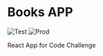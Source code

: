 # Books APP

![Test](https://github.com/anderson-marques/books-app/workflows/Test/badge.svg) ![Prod](https://github.com/anderson-marques/books-app/workflows/Prod/badge.svg)

React App for Code Challenge

